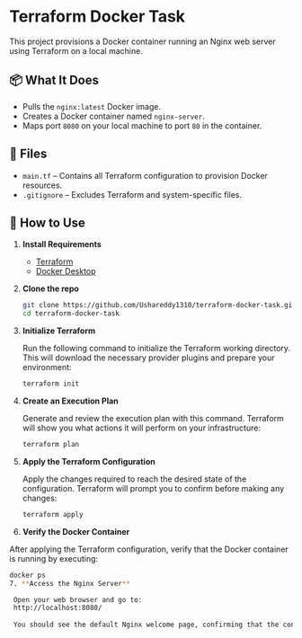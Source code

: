 # Terraform Docker Task

This project provisions a Docker container running an Nginx web server using Terraform on a local machine.

## 📦 What It Does

- Pulls the `nginx:latest` Docker image.
- Creates a Docker container named `nginx-server`.
- Maps port `8080` on your local machine to port `80` in the container.

## 📂 Files

- `main.tf` – Contains all Terraform configuration to provision Docker resources.
- `.gitignore` – Excludes Terraform and system-specific files.

## 🚀 How to Use

1. **Install Requirements**  
   - [Terraform](https://developer.hashicorp.com/terraform/downloads)  
   - [Docker Desktop](https://www.docker.com/products/docker-desktop/)

2. **Clone the repo**
   ```bash
   git clone https://github.com/Ushareddy1310/terraform-docker-task.git
   cd terraform-docker-task
3. **Initialize Terraform**

    Run the following command to initialize the Terraform working directory. This will download the necessary provider plugins and prepare your environment:

   ```bash
   terraform init
4. **Create an Execution Plan** 

   Generate and review the execution plan with this command. Terraform will show you what actions it will perform on your infrastructure:

   ```bash
   terraform plan
5. **Apply the Terraform Configuration**

   Apply the changes required to reach the desired state of the configuration. Terraform will prompt you to confirm before making any changes:

   ```bash
   terraform apply
6. **Verify the Docker Container**

  After applying the Terraform configuration, verify that the Docker container is running by executing:

  ```bash
  docker ps
7. **Access the Nginx Server**

   Open your web browser and go to:
   http://localhost:8080/
   
   You should see the default Nginx welcome page, confirming that the container is running and accessible.






  


